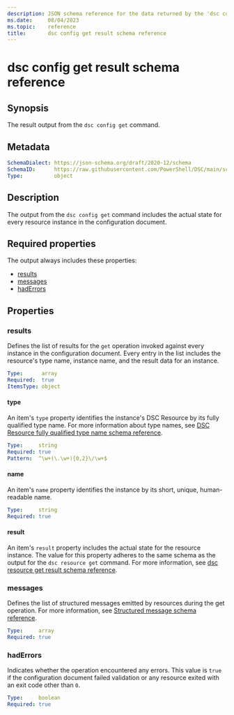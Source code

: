 ```yaml
---
description: JSON schema reference for the data returned by the 'dsc config get' command.
ms.date:     08/04/2023
ms.topic:    reference
title:       dsc config get result schema reference
---
```


# dsc config get result schema reference

## Synopsis

The result output from the `dsc config get` command.

## Metadata

```yaml
SchemaDialect: https://json-schema.org/draft/2020-12/schema
SchemaID:      https://raw.githubusercontent.com/PowerShell/DSC/main/schemas/2023/10/outputs/config/get.json
Type:          object
```

## Description

The output from the `dsc config get` command includes the actual state for every resource instance
in the configuration document.

## Required properties

The output always includes these properties:

- [results](#results)
- [messages](#messages)
- [hadErrors](#haderrors)

## Properties

### results

Defines the list of results for the `get` operation invoked against every instance in the
configuration document. Every entry in the list includes the resource's type name, instance name,
and the result data for an instance.

```yaml
Type:      array
Required:  true
ItemsType: object
```

#### type

An item's `type` property identifies the instance's DSC Resource by its fully qualified type name.
For more information about type names, see
[DSC Resource fully qualified type name schema reference][01].

```yaml
Type:     string
Required: true
Pattern:  ^\w+(\.\w+){0,2}\/\w+$
```

#### name

An item's `name` property identifies the instance by its short, unique, human-readable name.

```yaml
Type:     string
Required: true
```

#### result

An item's `result` property includes the actual state for the resource instance. The value for this
property adheres to the same schema as the output for the `dsc resource get` command. For more
information, see [dsc resource get result schema reference][02].

### messages

Defines the list of structured messages emitted by resources during the get operation. For more
information, see [Structured message schema reference][03].

```yaml
Type:     array
Required: true
```

### hadErrors

Indicates whether the operation encountered any errors. This value is `true` if the configuration
document failed validation or any resource exited with an exit code other than `0`.

```yaml
Type:     boolean
Required: true
```

[01]: ../../definitions/resourceType.md
[02]: ../resource/get.md
[03]: ../../definitions/message.md
